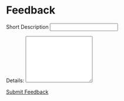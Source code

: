 <script src='http://ajax.googleapis.com/ajax/libs/jquery/1.10.1/jquery.min.js' type='text/javascript'></script>
<script type='text/javascript'>

  var projectId;
  function executeTrackerApiFetch() {
    // get parameters
    var token = 'a0a5ef1b94467ef44d393b7e2d01569d';
    projectId = 1982081;

    // compose request URL
    var url = 'https://www.pivotaltracker.com/services/v5';
    url += '/projects/' + projectId;
    url += '/stories';

    object = {
              name: $('#name').val(),
              description: $('#description').val(),
             }
    console.log(object)
    // do API request to get story names
    $.ajax({
      type: "POST",
      url: url,
      data: object,
      dataType: "json",
      beforeSend: function(xhr) {
        xhr.setRequestHeader('X-TrackerToken', token);
      }
    }).done(displayTrackerApiResponse);
  }

  function displayTrackerApiResponse(stories) {
    $('#result_title').html('Feedback submitted successfully');
  }
</script>

# Feedback

<form>
  <p>
    <label for='token'>Short Description</label>
    <input type='text' id='name' />
  </p><p>
  <label for='project_id'>Details:</label>
  <textarea rows="8" id='description'></textarea>
</p>
</form>

<a href='#' id='doit_link'>Submit Feedback</a>

<div style='margin:40px'>
  <p id='result_title'></p>
  <ul id='result_area'>
  </ul>
</div>
